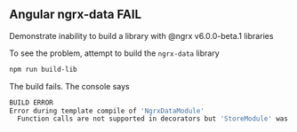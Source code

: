 ## Angular ngrx-data FAIL

Demonstrate inability to build a library with @ngrx v6.0.0-beta.1 libraries

To see the problem, attempt to build the `ngrx-data` library

```bash
npm run build-lib
```

The build fails. The console says

```bash
BUILD ERROR
Error during template compile of 'NgrxDataModule'
  Function calls are not supported in decorators but 'StoreModule' was called.
```
